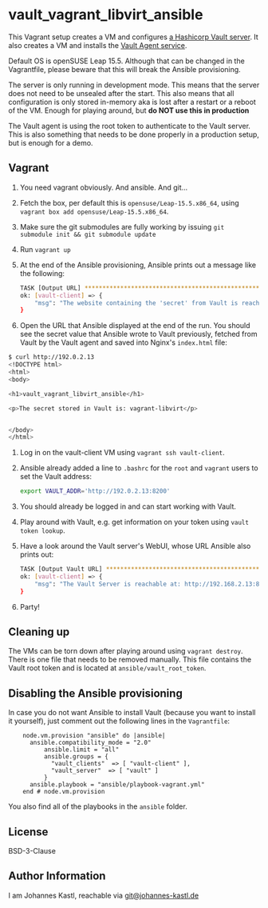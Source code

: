 # vault_vagrant_libvirt_ansible

This Vagrant setup creates a VM and configures [a Hashicorp Vault
server](https://www.hashicorp.com/products/vault). It also creates a VM and
installs the [Vault Agent
service](https://developer.hashicorp.com/vault/tutorials/vault-agent/agent-quick-start).

Default OS is openSUSE Leap 15.5. Although that can be changed in the
Vagrantfile, please beware that this will break the Ansible provisioning.

The server is only running in development mode. This means that the server does
not need to be unsealed after the start. This also means that all configuration
is only stored in-memory aka is lost after a restart or a reboot of the VM.
Enough for playing around, but **do NOT use this in production**

The Vault agent is using the root token to authenticate to the Vault server.
This is also something that needs to be done properly in a production setup, but
is enough for a demo.

## Vagrant

1. You need vagrant obviously. And ansible. And git...
1. Fetch the box, per default this is `opensuse/Leap-15.5.x86_64`, using
   `vagrant box add opensuse/Leap-15.5.x86_64`.
1. Make sure the git submodules are fully working by issuing `git submodule init
   && git submodule update`
1. Run `vagrant up`
1. At the end of the Ansible provisioning, Ansible prints out a message like the
   following:

   ```bash
   TASK [Output URL] *******************************************************************************
   ok: [vault-client] => {
       "msg": "The website containing the 'secret' from Vault is reachable at http://192.0.2.13"
   }
   ```

1. Open the URL that Ansible displayed at the end of the run. You should see the
   secret value that Ansible wrote to Vault previously, fetched from Vault by
   the Vault agent and saved into Nginx's `index.html` file:

```bash
$ curl http://192.0.2.13
<!DOCTYPE html>
<html>
<body>

<h1>vault_vagrant_libvirt_ansible</h1>

<p>The secret stored in Vault is: vagrant-libvirt</p>


</body>
</html>
```

1. Log in on the vault-client VM using `vagrant ssh vault-client`.
1. Ansible already added a line to `.bashrc` for the `root` and `vagrant` users
   to set the Vault address:

   ```bash
   export VAULT_ADDR='http://192.0.2.13:8200'
   ```

1. You should already be logged in and can start working with Vault.
1. Play around with Vault, e.g. get information on your token using `vault token
   lookup`.
1. Have a look around the Vault server's WebUI, whose URL Ansible also prints
   out:

   ```bash
   TASK [Output Vault URL] ********************************************************
   ok: [vault-client] => {
       "msg": "The Vault Server is reachable at: http://192.168.2.13:8200"
   }
   ```

1. Party!

## Cleaning up

The VMs can be torn down after playing around using `vagrant destroy`. There is
one file that needs to be removed manually. This file contains the Vault root
token and is located at `ansible/vault_root_token`.

## Disabling the Ansible provisioning

In case you do not want Ansible to install Vault (because you want to install
it yourself), just comment out the following lines in the `Vagrantfile`:

```hcl
    node.vm.provision "ansible" do |ansible|
      ansible.compatibility_mode = "2.0"
          ansible.limit = "all"
          ansible.groups = {
            "vault_clients"  => [ "vault-client" ],
            "vault_server"  => [ "vault" ]
          }
      ansible.playbook = "ansible/playbook-vagrant.yml"
    end # node.vm.provision
```

You also find all of the playbooks in the `ansible` folder.

## License

BSD-3-Clause

## Author Information

I am Johannes Kastl, reachable via git@johannes-kastl.de
